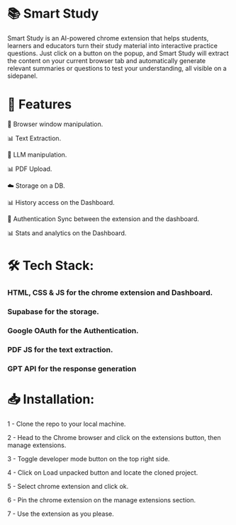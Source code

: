 # 📚  Smart Study

Smart Study is an AI-powered chrome extension that helps students, learners and educators turn their study material into interactive practice questions. Just click on a button on the popup, and Smart Study will extract the content on your current browser tab and automatically generate relevant summaries or questions to test your understanding,  all visible on a sidepanel.

# 🚀 Features

📄 Browser window manipulation.

📊 Text Extraction.

📄 LLM manipulation.

📊 PDF Upload.

☁️ Storage on a DB.

📊 History access on the Dashboard.

🔐 Authentication Sync between the extension and the dashboard.

📊 Stats and analytics on the Dashboard.


# 🛠️  Tech Stack:

 ### HTML, CSS & JS for the chrome extension and Dashboard.
 ### Supabase for the storage.
 ### Google OAuth for the Authentication.
 ### PDF JS for the text extraction.
 ### GPT API for the response generation
 

# 📥  Installation:

1 - Clone the repo to your local machine.

2 - Head to the Chrome browser and click on the extensions button, then manage extensions.

3 - Toggle developer mode button on the top right side.

4 - Click on Load unpacked button and locate the cloned project.

5 - Select chrome extension and click ok.

6 - Pin the chrome extension on the manage extensions section.

7 - Use the extension as you please.
